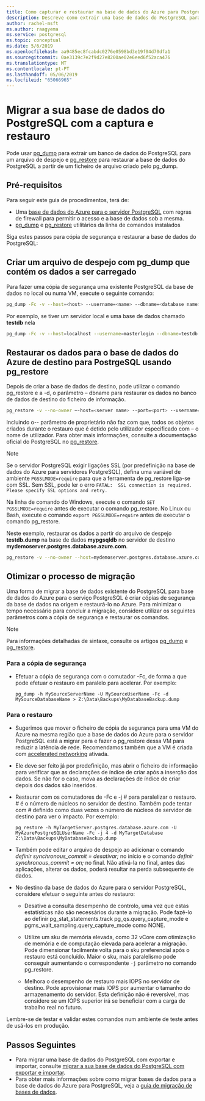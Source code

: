 ```yaml
---
title: Como capturar e restaurar na base de dados do Azure para PostgreSQL - servidor único
description: Descreve como extrair uma base de dados do PostgreSQL para um arquivo de despejo e restaurar a partir de um arquivo criado por pg_dump na base de dados do Azure para PostgreSQL - único servidor.
author: rachel-msft
ms.author: raagyema
ms.service: postgresql
ms.topic: conceptual
ms.date: 5/6/2019
ms.openlocfilehash: aa9485ec8fcabdc0276e0598bd3e19f04d70dfa1
ms.sourcegitcommit: 0ae3139c7e2f9d27e8200ae02e6eed6f52aca476
ms.translationtype: MT
ms.contentlocale: pt-PT
ms.lasthandoff: 05/06/2019
ms.locfileid: "65066965"
---
```

# <a name="migrate-your-postgresql-database-using-dump-and-restore"></a>Migrar a sua base de dados do PostgreSQL com a captura e restauro
Pode usar [pg_dump](https://www.postgresql.org/docs/9.3/static/app-pgdump.html) para extrair um banco de dados do PostgreSQL para um arquivo de despejo e [pg_restore](https://www.postgresql.org/docs/9.3/static/app-pgrestore.html) para restaurar a base de dados do PostgreSQL a partir de um ficheiro de arquivo criado pelo pg_dump.

## <a name="prerequisites"></a>Pré-requisitos
Para seguir este guia de procedimentos, terá de:
- Uma [base de dados do Azure para o servidor PostgreSQL](quickstart-create-server-database-portal.md) com regras de firewall para permitir o acesso e a base de dados sob a mesma.
- [pg_dump](https://www.postgresql.org/docs/9.6/static/app-pgdump.html) e [pg_restore](https://www.postgresql.org/docs/9.6/static/app-pgrestore.html) utilitários da linha de comandos instalados

Siga estes passos para cópia de segurança e restaurar a base de dados do PostgreSQL:

## <a name="create-a-dump-file-using-pgdump-that-contains-the-data-to-be-loaded"></a>Criar um arquivo de despejo com pg_dump que contém os dados a ser carregado
Para fazer uma cópia de segurança uma existente PostgreSQL da base de dados no local ou numa VM, execute o seguinte comando:
```bash
pg_dump -Fc -v --host=<host> --username=<name> --dbname=<database name> > <database>.dump
```
Por exemplo, se tiver um servidor local e uma base de dados chamado **testdb** nela
```bash
pg_dump -Fc -v --host=localhost --username=masterlogin --dbname=testdb > testdb.dump
```


## <a name="restore-the-data-into-the-target-azure-database-for-postrgesql-using-pgrestore"></a>Restaurar os dados para o base de dados do Azure de destino para PostrgeSQL usando pg_restore
Depois de criar a base de dados de destino, pode utilizar o comando pg_restore e a -d, o parâmetro – dbname para restaurar os dados no banco de dados de destino do ficheiro de informação.
```bash
pg_restore -v --no-owner –-host=<server name> --port=<port> --username=<user@servername> --dbname=<target database name> <database>.dump
```
Incluindo o-- parâmetro de proprietário não faz com que, todos os objetos criados durante o restauro que é detido pelo utilizador especificado com – o nome de utilizador. Para obter mais informações, consulte a documentação oficial do PostgreSQL no [pg_restore](https://www.postgresql.org/docs/9.6/static/app-pgrestore.html).

> [!NOTE]
> Se o servidor PostgreSQL exigir ligações SSL (por predefinição na base de dados do Azure para servidores PostgreSQL), defina uma variável de ambiente `PGSSLMODE=require` para que a ferramenta de pg_restore liga-se com SSL. Sem SSL, pode ler o erro  `FATAL:  SSL connection is required. Please specify SSL options and retry.`
>
> Na linha de comando do Windows, execute o comando `SET PGSSLMODE=require` antes de executar o comando pg_restore. No Linux ou Bash, execute o comando `export PGSSLMODE=require` antes de executar o comando pg_restore.
>

Neste exemplo, restaurar os dados a partir do arquivo de despejo **testdb.dump** na base de dados **mypgsqldb** no servidor de destino **mydemoserver.postgres.database.azure.com**. 
```bash
pg_restore -v --no-owner --host=mydemoserver.postgres.database.azure.com --port=5432 --username=mylogin@mydemoserver --dbname=mypgsqldb testdb.dump
```

## <a name="optimizing-the-migration-process"></a>Otimizar o processo de migração

Uma forma de migrar a base de dados existente do PostgreSQL para base de dados do Azure para o serviço PostgreSQL é criar cópias de segurança da base de dados na origem e restaurá-lo no Azure. Para minimizar o tempo necessário para concluir a migração, considere utilizar os seguintes parâmetros com a cópia de segurança e restaurar os comandos.

> [!NOTE]
> Para informações detalhadas de sintaxe, consulte os artigos [pg_dump](https://www.postgresql.org/docs/9.6/static/app-pgdump.html) e [pg_restore](https://www.postgresql.org/docs/9.6/static/app-pgrestore.html).
>

### <a name="for-the-backup"></a>Para a cópia de segurança
- Efetuar a cópia de segurança com o comutador -Fc, de forma a que pode efetuar o restauro em paralelo para acelerar. Por exemplo:

    ```
    pg_dump -h MySourceServerName -U MySourceUserName -Fc -d MySourceDatabaseName > Z:\Data\Backups\MyDatabaseBackup.dump
    ```

### <a name="for-the-restore"></a>Para o restauro
- Sugerimos que mover o ficheiro de cópia de segurança para uma VM do Azure na mesma região que a base de dados do Azure para o servidor PostgreSQL está a migrar para e fazer o pg_restore dessa VM para reduzir a latência de rede. Recomendamos também que a VM é criada com [accelerated networking](../virtual-network/create-vm-accelerated-networking-powershell.md) ativada.

- Ele deve ser feito já por predefinição, mas abrir o ficheiro de informação para verificar que as declarações de índice de criar após a inserção dos dados. Se não for o caso, mova as declarações de índice de criar depois dos dados são inseridos.

- Restaurar com os comutadores de -Fc e -j *#* para paralelizar o restauro. *#* é o número de núcleos no servidor de destino. Também pode tentar com *#* definido como duas vezes o número de núcleos de servidor de destino para ver o impacto. Por exemplo:

    ```
    pg_restore -h MyTargetServer.postgres.database.azure.com -U MyAzurePostgreSQLUserName -Fc -j 4 -d MyTargetDatabase Z:\Data\Backups\MyDatabaseBackup.dump
    ```

- Também pode editar o arquivo de despejo ao adicionar o comando *definir synchronous_commit = desativar;* no início e o comando *definir synchronous_commit = on;* no final. Não ativá-la no final, antes das aplicações, alterar os dados, poderá resultar na perda subsequente de dados.

- No destino da base de dados do Azure para o servidor PostgreSQL, considere efetuar o seguinte antes do restauro:
    - Desative a consulta desempenho de controlo, uma vez que estas estatísticas não são necessários durante a migração. Pode fazê-lo ao definir pg_stat_statements.track pg_qs.query_capture_mode e pgms_wait_sampling.query_capture_mode como NONE.

    - Utilize um sku de memória elevada, como 32 vCore com otimização de memória e de computação elevada para acelerar a migração. Pode dimensionar facilmente volta para o sku preferencial após o restauro está concluído. Maior o sku, mais paralelismo pode conseguir aumentando o correspondente `-j` parâmetro no comando pg_restore. 

    - Melhora o desempenho de restauro mais IOPS no servidor de destino. Pode aprovisionar mais IOPS por aumentar o tamanho do armazenamento do servidor. Esta definição não é reversível, mas considere se um IOPS superior irá se beneficiar com a carga de trabalho real no futuro.

Lembre-se de testar e validar estes comandos num ambiente de teste antes de usá-los em produção.

## <a name="next-steps"></a>Passos Seguintes
- Para migrar uma base de dados do PostgreSQL com exportar e importar, consulte [migrar a sua base de dados do PostgreSQL com exportar e importar](howto-migrate-using-export-and-import.md).
- Para obter mais informações sobre como migrar bases de dados para a base de dados do Azure para PostgreSQL, veja a [guia de migração de bases de dados](https://aka.ms/datamigration).
